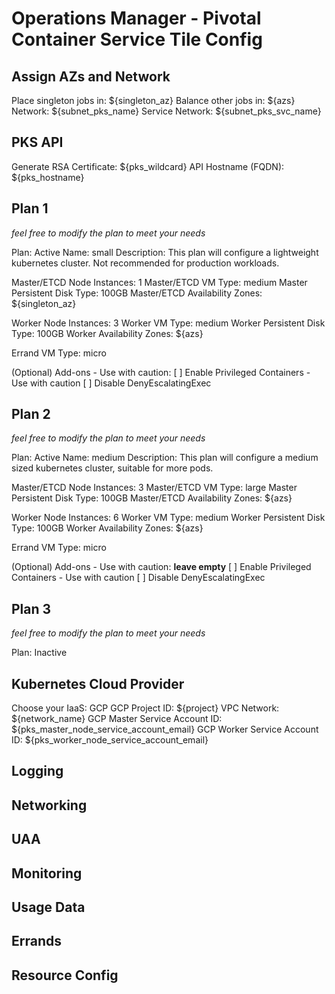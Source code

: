# Operations Manager - Pivotal Container Service Tile Config

## Assign AZs and Network

Place singleton jobs in: ${singleton_az}
Balance other jobs in: ${azs}
Network: ${subnet_pks_name}
Service Network: ${subnet_pks_svc_name}

## PKS API

Generate RSA Certificate:  ${pks_wildcard}
API Hostname (FQDN): ${pks_hostname}

## Plan 1

_feel free to modify the plan to meet your needs_

Plan: Active
Name: small
Description: This plan will configure a lightweight kubernetes cluster. Not recommended for production workloads.

Master/ETCD Node Instances: 1
Master/ETCD VM Type: medium
Master Persistent Disk Type: 100GB
Master/ETCD Availability Zones: ${singleton_az}

Worker Node Instances: 3
Worker VM Type: medium
Worker Persistent Disk Type: 100GB
Worker Availability Zones: ${azs}

Errand VM Type: micro

(Optional) Add-ons - Use with caution: <leave empty>
[ ] Enable Privileged Containers - Use with caution
[ ] Disable DenyEscalatingExec


## Plan 2

_feel free to modify the plan to meet your needs_

Plan: Active
Name: medium
Description: This plan will configure a medium sized kubernetes cluster, suitable for more pods.

Master/ETCD Node Instances: 3
Master/ETCD VM Type: large
Master Persistent Disk Type: 100GB
Master/ETCD Availability Zones: ${azs}

Worker Node Instances: 6
Worker VM Type: medium
Worker Persistent Disk Type: 100GB
Worker Availability Zones: ${azs}

Errand VM Type: micro

(Optional) Add-ons - Use with caution: __leave empty__
[ ] Enable Privileged Containers - Use with caution
[ ] Disable DenyEscalatingExec

## Plan 3

_feel free to modify the plan to meet your needs_

Plan: Inactive

## Kubernetes Cloud Provider

Choose your IaaS: GCP
GCP Project ID: ${project}
VPC Network: ${network_name}
GCP Master Service Account ID: ${pks_master_node_service_account_email}
GCP Worker Service Account ID: ${pks_worker_node_service_account_email}

## Logging

## Networking

## UAA

## Monitoring

## Usage Data

## Errands

## Resource Config